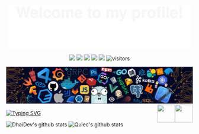 ![](Bottom_up.svg)

<!--   my-icons -->
<p align="center">
    <a href="https://github.com/DhaiDev/DhaiDev"><img src="https://img.shields.io/badge/status-updating-brightgreen.svg"></a>
    <a href="https://github.com/python/cpython"><img src="https://img.shields.io/badge/Python-3.10-FF1493.svg"></a>
    <a href="https://github.com/DhaiDev/DhaiDev/graphs/contributors"><img src="https://img.shields.io/github/contributors/DhaiDev/DhaiDev?color=blue"></a>
    <a href="https://github.com/DhaiDev/DhaiDev/stargazers"><img src="https://img.shields.io/github/stars/DhaiDev/DhaiDev.svg?logo=github"></a>
    <a href="https://github.com/DhaiDev/DhaiDev/network/members"><img src="https://img.shields.io/github/forks/DhaiDev/DhaiDev.svg?color=blue&logo=github"></a>
    <img src="https://visitor-badge.laobi.icu/badge?page_id=DhaiDev.DhaiDev" alt="visitors"/>   
</p>

<!--   my-header-img -->
![](header_.png)
<a href="https://www.python.org/"><img src="https://upload.wikimedia.org/wikipedia/commons/c/c3/Python-logo-notext.svg" align="right" height="48" width="48" ></a>
<img src="https://upload.wikimedia.org/wikipedia/commons/4/4f/Csharp_Logo.png" align="right" height="48" width="48" >

<!--   my-ticker -->    
[![Typing SVG](https://readme-typing-svg.herokuapp.com?color=%2336BCF7&center=true&vCenter=true&width=600&lines=Hi+there+👋,+I+am+Dai;+Welcome+to+My+Profile!;Over+2+years+plus+of+programming+experience;Always+learning+new+things+;Programming+enthusiast+;Kaggle+community+member)](https://git.io/typing-svg)



 ![DhaiDev's github stats](https://github-readme-stats.vercel.app/api?username=DhaiDev&show_icons=true&theme=radical&include_all_commits=true)  ![Quiec's github stats](https://github-readme-stats.vercel.app/api/top-langs/?username=DhaiDev&theme=radical&layout=compact) 


